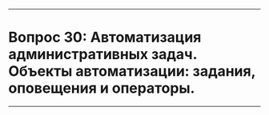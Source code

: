 ___
# Вопрос 30: Автоматизация административных задач. Объекты автоматизации: задания, оповещения и операторы.
___


